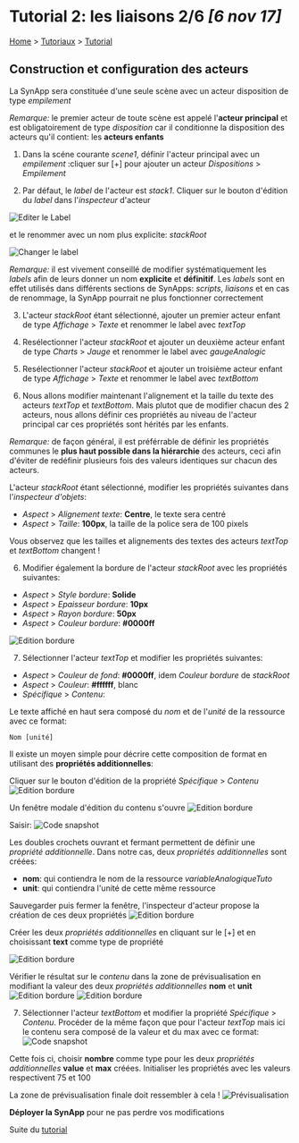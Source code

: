 # Tutorial 2: les liaisons **2/6** *[6 nov 17]*

[Home](../../sitemap.md) > [Tutoriaux](../index.md) > [Tutorial](index.md)

## Construction et configuration des acteurs

La SynApp sera constituée d'une seule scène avec un acteur disposition de type *empilement*

*Remarque:* le premier acteur de toute scène est appelé l'**acteur principal** et est obligatoirement de type *disposition* car il conditionne la disposition des acteurs qu'il contient: les **acteurs enfants**

1. Dans la scéne courante *scene1*, définir l'acteur principal avec un *empilement* :cliquer sur [+] pour ajouter un acteur *Dispositions* > *Empilement*

2. Par défaut, le *label* de l'acteur est *stack1*. Cliquer sur le bouton d'édition du *label* dans l'*inspecteur* d'acteur

![Editer le Label](assets/editLabel.png)

 et le renommer avec un nom plus explicite: *stackRoot*

![Changer le label](assets/changeLabel.png)

*Remarque:* il est vivement conseillé de modifier systématiquement les *labels* afin de leurs donner un nom **explicite** et **définitif**. Les *labels* sont en effet utilisés dans différents sections de SynApps: *scripts*, *liaisons* et en cas de renommage, la SynApp pourrait ne plus fonctionner correctement

3. L'acteur *stackRoot* étant sélectionné, ajouter un premier acteur enfant de type *Affichage* > *Texte* et renommer le label avec *textTop*

3. Resélectionner l'acteur *stackRoot* et ajouter un deuxième acteur enfant de type *Charts* > *Jauge* et renommer le label avec *gaugeAnalogic*

4. Resélectionner l'acteur *stackRoot* et ajouter un troisième acteur enfant de type *Affichage* > *Texte* et renommer le label avec *textBottom*

5. Nous allons modifier maintenant l'alignement et la taille du texte des acteurs *textTop* et *textBottom*. Mais plutot que de modifier chacun des 2 acteurs, nous allons définir ces propriétés au niveau de l'acteur principal car ces propriétés sont hérités par les enfants.

*Remarque:* de façon général, il est préférrable de définir les propriétés communes le **plus haut possible dans la hiérarchie** des acteurs, ceci afin d'éviter de redéfinir plusieurs fois des valeurs identiques sur chacun des acteurs.

L'acteur *stackRoot* étant sélectionné, modifier les propriétés suivantes dans l'*inspecteur d'objets*:
  * *Aspect* > *Alignement texte*: **Centre**, le texte sera centré
  * *Aspect* > *Taille*: **100px**, la taille de la police sera de 100 pixels

Vous observez que les tailles et alignements des textes des acteurs *textTop* et *textBottom* changent !

6. Modifier également la bordure de l'acteur *stackRoot* avec les propriétés suivantes:
  * *Aspect* > *Style bordure*: **Solide**
  * *Aspect* > *Epaisseur bordure*: **10px**
  * *Aspect* > *Rayon bordure*: **50px**
  * *Aspect* > *Couleur bordure*: **#0000ff**

![Edition bordure](assets/editBordure.png)

7. Sélectionner l'acteur *textTop* et modifier les propriétés suivantes:
  * *Aspect* > *Couleur de fond*: **#0000ff**, idem *Couleur bordure* de *stackRoot*
  * *Aspect* > *Couleur*: **#ffffff**, blanc
  * *Spécifique* > *Contenu*:

Le texte affiché en haut sera composé du *nom* et de l'*unité* de la ressource avec ce format:
```
Nom [unité]
```
Il existe un moyen simple pour décrire cette composition de format en utilisant des **propriétés additionnelles**:

Cliquer sur le bouton d'édition de la propriété *Spécifique* > *Contenu*
![Edition bordure](assets/editContent.png)

Un fenêtre modale d'édition du contenu s'ouvre
![Edition bordure](assets/editContentModal.png)

Saisir:
![Code snapshot](assets/codeSnapshot1.png)

Les doubles crochets ouvrant et fermant permettent de définir une *propriété additionnelle*. Dans notre cas, deux *propriétés additionnelles* sont créées:
* **nom**: qui contiendra le nom de la ressource *variableAnalogiqueTuto*
* **unit**: qui contiendra l'unité de cette même ressource

Sauvegarder puis fermer la fenêtre, l'inspecteur d'acteur propose la création de ces deux propriétés
![Edition bordure](assets/editContentNewProps.png)

Créer les deux *propriétés additionnelles* en cliquant sur le [+] et en choisissant **text** comme type de propriété

![Edition bordure](assets/editContentNewProps2.png)

Vérifier le résultat sur le *contenu* dans la zone de prévisualisation en modifiant la valeur des deux *propriétés additionnelles* **nom** et **unit**
![Edition bordure](assets/editContentNewProps3.png)
![Edition bordure](assets/editContentPreview.png)

7. Sélectionner l'acteur *textBottom* et modifier la propriété *Spécifique* > *Contenu*. Procéder de la même façon que pour l'acteur *textTop* mais ici le contenu sera composé de la valeur et du max avec ce format:
![Code snapshot](assets/codeSnapshot2.png)

Cette fois ci, choisir **nombre** comme type pour les deux *propriétés additionnelles* **value** et **max** créées. Initialiser les propriétés avec les valeurs respectivent 75 et 100

La zone de prévisualisation finale doit ressembler à cela !
![Prévisualisation](assets/preview.png)

**Déployer la SynApp** pour ne pas perdre vos modifications

Suite du [tutorial](part3.md)